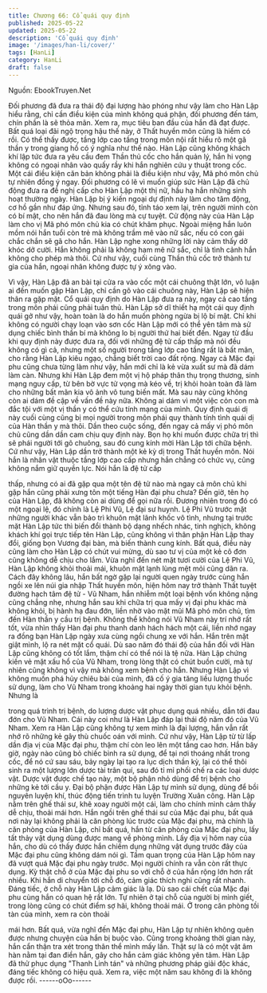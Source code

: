 ```yaml
---
title: Chương 66: Cổ quái quy định
published: 2025-05-22
updated: 2025-05-22
description: 'Cổ quái quy định'
image: '/images/han-li/cover/'
tags: [HanLi]
category: HanLi
draft: false
---
```


Nguồn: EbookTruyen.Net

Đối phương đã đưa ra thái độ đại lượng hào phóng như vậy làm
cho Hàn Lập hiểu rằng, chỉ cần điều kiện của mình không quá
phận, đối phương đến tám, chín phần là sẽ thỏa mãn. Xem ra,
mục tiêu ban đầu của hắn đã đạt được.
Bất quá loại đãi ngộ trọng hậu thế này, ở Thất huyền môn cũng là
hiếm có rồi. Có thể thấy được, tầng lớp cao tầng trong môn nội rất
hiểu rõ một gã thần y trong giang hồ có ý nghĩa như thế nào.
Hàn Lập cũng không khách khí lập tức đưa ra yêu cầu đem Thần
thủ cốc cho hắn quản lý, hắn hi vọng không có ngoại nhân vào
quấy rầy khi hắn nghiên cứu y thuật trong cốc.
Một cái điều kiện căn bản không phải là điều kiện như vậy, Mã
phó môn chủ tự nhiên đồng ý ngay. Đối phương có lẽ vì muốn
giúp sức Hàn Lập đã chủ động đưa ra đề nghị cấp cho Hàn Lập
một thị nữ, hầu hạ hắn những sinh hoạt thường ngày.
Hàn Lập bị ý kiến ngoại dự định này làm cho tâm động, cơ hồ gần
như đáp ứng. Nhưng sau đó, tỉnh táo xem lại, trên người mình
còn có bí mật, cho nên hắn đã đau lòng mà cự tuyệt.
Cử động này của Hàn Lập làm cho vị Mã phó môn chủ kia có chút
khâm phục. Ngoài miệng hắn luôn mồm nói hắn tuổi còn trẻ mà
không trầm mê vào nữ sắc, nếu có con gái chắc chắn sẽ gã cho
hắn.
Hàn Lập nghe xong những lời này cảm thấy dở khóc dở cười.
Hắn không phải là không ham mê nữ sắc, chỉ là tình cảnh hắn
không cho phép mà thôi.
Cứ như vậy, cuối cùng Thần thủ cốc trở thành tư gia của hắn,
ngoại nhân không được tự ý xông vào.

Vì vậy, Hàn Lập đã an bài tại cửa ra vào cốc một cái chuông thật
lớn, vô luận ai đến muốn gặp Hàn Lập, chỉ cần gõ vào cái chuông
này, Hàn Lập sẽ hiện thân ra gặp mặt. Cổ quái quy định do Hàn
Lập đưa ra này, ngay cả cao tầng trong môn phái cũng phải tuân
thủ.
Hàn Lập sở dĩ thiết hạ một cái quy định quái gở như vậy, hoàn
toàn là do hắn muốn phòng ngừa bị lộ bí mật. Chỉ khi không có
người chạy loạn vào sơn cốc Hàn Lập mới có thể yên tâm mà sử
dụng chiếc bình thần bí mà không lo bị người thứ hai biết đến.
Ngay từ đầu khi quy định này được đưa ra, đối với những đệ tử
cấp thấp mà nói đều không có gì cả, nhưng một số người trong
tầng lớp cao tầng rất là bất mãn, cho rằng Hàn Lập kiêu ngạo,
chẳng biết trời cao đất rộng. Ngay cả Mặc đại phu cũng chưa
từng làm như vậy, hắn mới chỉ là kẻ vừa xuất sư mà đã dám làm
càn.
Nhưng khi Hàn Lập đem một vị hộ pháp thân thụ trọng thương,
sinh mạng nguy cấp, từ bên bờ vực tử vọng mà kéo về, trị khỏi
hoàn toàn đã làm cho những bất mãn kia vô ảnh vô tung biến
mất. Mà sau này cũng không còn ai dám đề cập về vấn đề này
nữa.
Không ai dám vì một việc cỏn con mà đắc tội với một vị thần y có
thể cứu tính mạng của mình. Quy định quái dị này cuối cùng cũng
bị mọi người trong môn phái quy thành tính tình quái dị của Hàn
thần y mà thôi.
Dần theo cuộc sống, đến ngay cả mấy vị phó môn chủ cũng dần
dần cam chịu quy định này. Bọn họ khi muốn được chữa trị thì sẽ
phái người tới gõ chuông, sau đó cung kính mời Hàn Lập tới
chữa bệnh.
Cứ như vậy, Hàn Lập dần trở thành một kẻ kỳ dị trong Thất huyền
môn.
Nói hắn là nhân vật thuộc tầng lớp cao cấp nhưng hắn chẳng có
chức vụ, cũng không nắm giữ quyền lực. Nói hắn là đệ tử cấp

thấp, nhưng có ai đã gặp qua một tên đệ tử nào mà ngay cả môn
chủ khi gặp hắn cũng phải xưng tôn một tiếng Hàn đại phu chưa?
Đến giờ, tên họ của Hàn Lập, đã không còn ai dùng để gọi nữa
rồi.
Đương nhiên trong đó có một ngoại lệ, đó chính là Lệ Phi Vũ, Lệ
đại sư huynh.
Lệ Phi Vũ trước mặt những người khác vẫn bảo trì khuôn mặt
lãnh khốc vô tình, nhưng tại trước mặt Hàn Lập tức thì biến đổi
thành bộ dạng nhếch nhác, tinh nghịch, không khách khí gọi trực
tiếp tên Hàn Lập, cũng không vì thân phận Hàn Lập thay đổi,
giống bọn Vương đại bàn, mà biến thành cung kính.
Bất quá, điều này cũng làm cho Hàn Lập có chút vui mừng, dù
sao tư vị của một kẻ cô đơn cũng không dễ chịu cho lắm.
Vừa nghĩ đến nét mặt tươi cười của Lệ Phi Vũ, Hàn Lập không
khỏi thoải mái, khuôn mặt lạnh lùng mệt mỏi cũng dãn ra.
Cách đây không lâu, hắn bất ngờ gặp lại người quen ngày trước
cùng hắn ngồi xe lên núi gia nhập Thất huyền môn, hiện hôm nay
trở thành Thất tuyệt đường hạch tâm đệ tử - Vũ Nham, hắn nhiễm
một loại bệnh vốn không nặng cũng chẳng nhẹ, nhưng hắn sau
khi chữa trị qua mấy vị đại phu khác mà không khỏi, bị hành hạ
đau đớn, liền nhờ vào mặt mũi Mã phó môn chủ, tìm đến Hàn
thần y cầu trị bệnh.
Không thể không nói Vũ Nham này trí nhớ rất tốt, vừa nhìn thấy
Hàn đại phu thanh danh hách hách một cái, liền nhớ ngay ra đồng
bạn Hàn Lập ngày xưa cùng ngồi chung xe với hắn. Hắn trên mặt
giật mình, lộ ra nét mặt cổ quái. Dù sao năm đó thái độ của hắn
đối với Hàn Lập cũng không có tốt lắm, thậm chí có thể nói là tệ
nữa.
Hàn Lập chứng kiến vẻ mặt xấu hổ của Vũ Nham, trong lòng thật
có chút buồn cười, mà tự nhiên cũng không vì vậy mà không xem
bệnh cho hắn. Nhưng Hàn Lập vì không muốn phá hủy chiêu bài
của mình, đã cố ý gia tăng liều lượng thuốc sử dụng, làm cho Vũ
Nham trong khoảng hai ngày thời gian tựu khỏi bệnh. Nhưng là

trong quá trình trị bệnh, do lượng dược vật phục dụng quá nhiều,
dẫn tới đau đớn cho Vũ Nham. Cái này coi như là Hàn Lập đáp lại
thái độ năm đó của Vũ Nham.
Xem ra Hàn Lập cũng không tự xem mình là đại lượng, hắn vẫn
rất nhớ rõ những kẻ gây thù chuốc oán với mình.
Cứ như vậy, Hàn Lập từ từ lấp dần địa vị của Mặc đại phu, thậm
chí còn leo lên một tầng cao hơn.
Hắn bây giờ, ngày nào cũng bỏ chiếc bình ra sử dụng, để tại nơi
thoáng nhất trong cốc, để nó cứ sau sáu, bảy ngày lại tạo ra lục
dịch thần kỳ, lại có thể thôi sinh ra một lượng lớn dược tài trân
quí, sau đó tỉ mỉ phối chế ra các loại dược vật.
Dược vật được chế tạo này, một bộ phận nhỏ dùng để trị bệnh
cho những kẻ tới cầu y. Đại bộ phận được Hàn Lập tự mình sử
dụng, dùng để bồi nguyên luyện khí, thúc động tiến trình tu luyện
Trường Xuân công.
Hàn Lập nằm trên ghế thái sư, khẽ xoay người một cái, làm cho
chính mình cảm thấy dễ chịu, thoải mái hơn.
Hắn ngồi trên ghế thái sư của Mặc đại phu, bất quá nơi này lại
không phải là căn phòng lúc trước của Mặc đại phu, mà chính là
căn phòng của Hàn Lập, chỉ bất quá, hắn từ căn phòng của Mặc
đại phu, lấy tất thảy vật dụng dùng được mang về phòng mình.
Lấy địa vị hôm nay của hắn, cho dù có thấy được hắn chiếm dụng
những vật dụng trước đây của Mặc đại phu cũng không dám nói
gì. Tầm quan trọng của Hàn Lập hôm nay đã vượt quá Mặc đại
phu ngày trước. Mọi người chính ra vẫn còn rất thực dụng.
Kỳ thật chỗ ở của Mặc đại phu so với chỗ ở của hắn rộng lớn hơn
rất nhiều. Khi hắn di chuyển tới chỗ đó, cảm giác thích nghi cũng
rất nhanh.
Đáng tiếc, ở chỗ này Hàn Lập cảm giác là lạ. Dù sao cái chết của
Mặc đại phu cùng hắn có quan hệ rất lớn. Tự nhiên ở tại chỗ của
người bị mình giết, trong lòng cũng có chút điểm sợ hãi, không
thoải mái. Ở trong căn phòng tồi tàn của mình, xem ra còn thoải

mái hơn.
Bất quá, vừa nghĩ đến Mặc đại phu, Hàn Lập tự nhiên không
quên được nhưng chuyện của hắn bị buộc vào.
Cũng trong khoảng thời gian này, hắn cẩn thận tra xét trong thân
thể mình mấy lần. Thật sự là có một vật âm hàn nằm tại đan điền
hắn, gây cho hắn cảm giác không yên tâm. Hàn Lập đã thử phục
dụng "Thanh Linh tán" và những phương pháp giải độc khác,
đáng tiếc không có hiệu quả. Xem ra, việc một năm sau không đi
là không được rồi.
------oOo------
